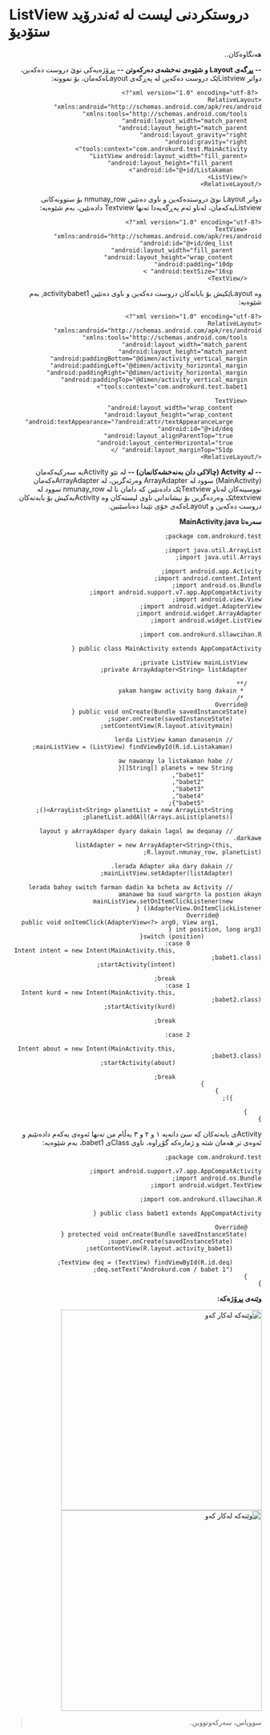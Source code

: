 # ListView دروستکردنی لیست لە ئەندرۆید ستۆدیۆ
<div dir=rtl>
    
هەنگاوەکان.. 

<strong>-- پڕگەی Layout و شێوەی نەخشەی دەرکەوتن --</strong>
پڕۆژەیەکی نوێ دروست دەکەین، دواتر Listviewێک دروست دەکەین لە پەڕگەی Layoutەکەمان، بۆ نموونە:
<pre><code> &lt;?xml version="1.0" encoding="utf-8"?&gt;
&lt;RelativeLayout xmlns:android="http://schemas.android.com/apk/res/android"
    xmlns:tools="http://schemas.android.com/tools"
    android:layout_width="match_parent"
    android:layout_height="match_parent"
    android:layout_gravity="right"
    android:gravity="right"
    tools:context="com.androkurd.test.MainActivity"&gt;
    &lt;ListView android:layout_width="fill_parent"
        android:layout_height="fill_parent"
        android:id="@+id/Listakaman"&gt;
    &lt;/ListView&gt;
&lt;/RelativeLayout&gt;</code></pre>
دواتر Layout نوێ دروستدەکەین و ناوی دەنێین nmunay_row بۆ ستوونەکانی Listviewیەکەمان، لەناو ئەم پەڕگەیەدا تەنها Textview دادەنێین، بەم شێوەیە:
<pre><code>&lt;?xml version="1.0" encoding="utf-8"?&gt;
    &lt;TextView xmlns:android="http://schemas.android.com/apk/res/android"
        android:id="@+id/deq_list"
        android:layout_width="fill_parent"
        android:layout_height="wrap_content"
        android:padding="10dp"
        android:textSize="16sp" &gt;
    &lt;/TextView&gt;</code></pre>
وە Layoutێکیش بۆ باباتەکان دروست دەکەین و ناوی دەنێین activitybabet1, بەم شێوەیە:
<pre><code>&lt;?xml version="1.0" encoding="utf-8"?&gt;
&lt;RelativeLayout xmlns:android="http://schemas.android.com/apk/res/android"
    xmlns:tools="http://schemas.android.com/tools"
    android:layout_width="match_parent"
    android:layout_height="match_parent"
    android:paddingBottom="@dimen/activity_vertical_margin"
    android:paddingLeft="@dimen/activity_horizontal_margin"
    android:paddingRight="@dimen/activity_horizontal_margin"
    android:paddingTop="@dimen/activity_vertical_margin"
    tools:context="com.androkurd.test.babet1"&gt;

    &lt;TextView
        android:layout_width="wrap_content"
        android:layout_height="wrap_content"
        android:textAppearance="?android:attr/textAppearanceLarge"
        android:id="@+id/deq"
        android:layout_alignParentTop="true"
        android:layout_centerHorizontal="true"
        android:layout_marginTop="51dp" /&gt;
&lt;/RelativeLayout&gt;</code></pre>
<strong>-- لە Actvity (چالاکی دان بەنەخشەکانمان) --</strong>
لە نێو Activityیە سەرکیەکەمان (MainActivity) سوود لە ArrayAdapter وەرئەگرین، لە ArrayAdapterەکەمان نووسینەکان لەناو Textviewێک دادەنێین کە دامان نا لە nmunay_row سوود لە textviewێک وەردەگرین بۆ نیشاندانی ناوی لیستەکان وە Activityیەکیش بۆ بابەتەکان دروست دەکەین و Layoutەکەی خۆی تێیدا دەناسێنین.

<strong>سەرەتا MainActivity.java</strong>
<pre><code>package com.androkurd.test;

import java.util.ArrayList;
import java.util.Arrays;

import android.app.Activity;
import android.content.Intent;
import android.os.Bundle;
import android.support.v7.app.AppCompatActivity;
import android.view.View;
import android.widget.AdapterView;
import android.widget.ArrayAdapter;
import android.widget.ListView;

import com.androkurd.sllawcihan.R;

public class MainActivity extends AppCompatActivity {

    private ListView mainListView;
    private ArrayAdapter&lt;String&gt; listAdapter;

    /**
     * yakam hangaw activity bang dakain
     */
    @Override
    public void onCreate(Bundle savedInstanceState) {
        super.onCreate(savedInstanceState);
        setContentView(R.layout.ativitymain);

        // lerda ListView kaman danasenin
        mainListView = (ListView) findViewById(R.id.Listakaman);

        // aw nawanay la listakaman habe
        String[] planets = new String[]{
                "babet1",
                "babet2",
                "babet3",
                "babet4",
                "babet5"};
        ArrayList&lt;String&gt; planetList = new ArrayList&lt;String&gt;();
        planetList.addAll(Arrays.asList(planets));

        // layout y aArrayAdaper dyary dakain lagal aw deqanay darkawe.
        listAdapter = new ArrayAdapter&lt;String&gt;(this, R.layout.nmunay_row, planetList);

        // lerada Adapter aka dary dakain.
        mainListView.setAdapter(listAdapter);

        // lerada bahoy switch farman dadin ka bcheta aw Activity amanawe ba suud wargrtn la postion akayn
        mainListView.setOnItemClickListener(new AdapterView.OnItemClickListener() {
            @Override
            public void onItemClick(AdapterView&lt;?&gt; arg0, View arg1, int position, long arg3) {
                switch (position){
                    case 0:
                        Intent intent = new Intent(MainActivity.this, babet1.class);
                        startActivity(intent);

                        break;
                    case 1:
                        Intent kurd = new Intent(MainActivity.this, babet2.class);
                        startActivity(kurd);

                        break;

                    case 2:

                        Intent about = new Intent(MainActivity.this, babet3.class);
                        startActivity(about);

                        break;
                }
            }
        });

    }
}</code></pre>
Activityی بابەتەکان کە سێ دانەیە ١ و ٢ و ٣ بەڵام من تەنها ئەوەی یەکەم دادەنێنم و ئەوەی تر هەمان شتە و ژمارەکە گۆڕاوە، ناوی Classی babet1، بەم شێوەیە:
<pre><code>package com.androkurd.test;

import android.support.v7.app.AppCompatActivity;
import android.os.Bundle;
import android.widget.TextView;

import com.androkurd.sllawcihan.R;

public class babet1 extends AppCompatActivity {

    @Override
    protected void onCreate(Bundle savedInstanceState) {
        super.onCreate(savedInstanceState);
        setContentView(R.layout.activity_babet1);

        TextView deq = (TextView) findViewById(R.id.deq);
        deq.setText("Androkurd.com / babet 1");
    }
}</code></pre>
<strong>وێنەی پڕۆژەکە:</strong>

<img style="width: auto; height: 400px;" src="https://user-images.githubusercontent.com/42367292/44076451-e31589f0-9fa8-11e8-956e-280f0d5fad1b.png" alt="وێنەکە لەکار کەو" /><img style="width: auto; height: 400px;" src="https://user-images.githubusercontent.com/42367292/44076498-1180df92-9fa9-11e8-9972-b5db65f5afbe.png" alt="وێنەکە لەکار کەو" />
>  سووپاس، سەرکەوتووبن.
> 
</div>
